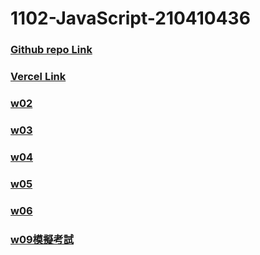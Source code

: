 # 1102-JavaScript-210410436
### [Github repo Link](https://github.com/firelutku/1102-JavaScript-210410436)

### [Vercel Link](https://1102-java-script-210410436-git-main-firelutku.vercel.app)

### [w02](https://github.com/firelutku/1102-JavaScript-210410436/tree/main/w02)

### [w03](https://github.com/firelutku/1102-JavaScript-210410436/tree/main/w03)

### [w04](https://github.com/firelutku/1102-JavaScript-210410436/tree/main/w04/menu-starter-210410436)

### [w05](https://github.com/firelutku/1102-JavaScript-210410436/tree/main/w05/Guess%20the%20Number-210410436)

### [w06](https://github.com/firelutku/1102-JavaScript-210410436/tree/main/w06/theme)

### [w09模擬考試](https://github.com/firelutku/1102-JavaScript-210410436/tree/main/exam)
